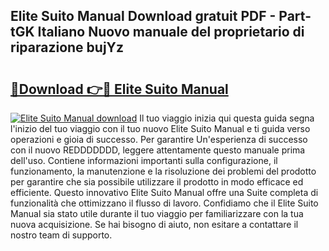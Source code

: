 ## Elite Suito Manual Download gratuit PDF - Part-tGK Italiano Nuovo manuale del proprietario di riparazione bujYz

# <h2><a href="http://dfe2k5.blite.top/?on=Elite+Suito+Manual">🔗Download 👉🔴 Elite Suito Manual</a></h2>

[![Elite Suito Manual download](https://i.imgur.com/lujVjoI.png)](http://dfe2k5.blite.top/?on=Elite+Suito+Manual)
Il tuo viaggio inizia qui questa guida segna l'inizio del tuo viaggio con il tuo nuovo Elite Suito Manual e ti guida verso operazioni e gioia di successo. Per garantire Un'esperienza di successo con il nuovo REDDDDDDD, leggere attentamente questo manuale prima dell'uso. Contiene informazioni importanti sulla configurazione, il funzionamento, la manutenzione e la risoluzione dei problemi del prodotto per garantire che sia possibile utilizzare il prodotto in modo efficace ed efficiente. Questo innovativo Elite Suito Manual offre una Suite completa di funzionalità che ottimizzano il flusso di lavoro. Confidiamo che il Elite Suito Manual sia stato utile durante il tuo viaggio per familiarizzare con la tua nuova acquisizione. Se hai bisogno di aiuto, non esitare a contattare il nostro team di supporto.
